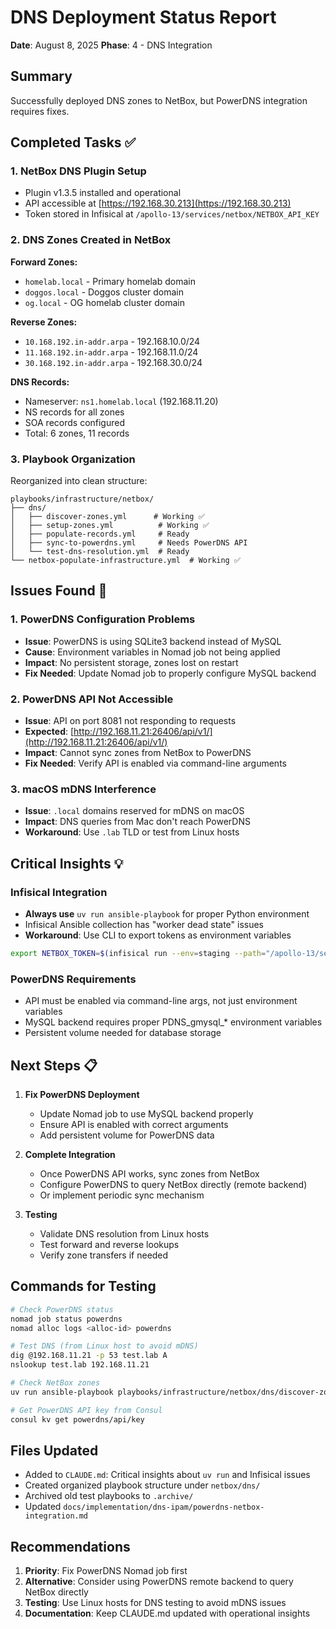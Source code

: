 # DNS Deployment Status Report

**Date**: August 8, 2025
**Phase**: 4 - DNS Integration

## Summary

Successfully deployed DNS zones to NetBox, but PowerDNS integration requires fixes.

## Completed Tasks ✅

### 1. NetBox DNS Plugin Setup

- Plugin v1.3.5 installed and operational
- API accessible at [https://192.168.30.213](https://192.168.30.213)
- Token stored in Infisical at `/apollo-13/services/netbox/NETBOX_API_KEY`

### 2. DNS Zones Created in NetBox

**Forward Zones:**

- `homelab.local` - Primary homelab domain
- `doggos.local` - Doggos cluster domain
- `og.local` - OG homelab cluster domain

**Reverse Zones:**

- `10.168.192.in-addr.arpa` - 192.168.10.0/24
- `11.168.192.in-addr.arpa` - 192.168.11.0/24
- `30.168.192.in-addr.arpa` - 192.168.30.0/24

**DNS Records:**

- Nameserver: `ns1.homelab.local` (192.168.11.20)
- NS records for all zones
- SOA records configured
- Total: 6 zones, 11 records

### 3. Playbook Organization

Reorganized into clean structure:

```text
playbooks/infrastructure/netbox/
├── dns/
│   ├── discover-zones.yml      # Working ✅
│   ├── setup-zones.yml          # Working ✅
│   ├── populate-records.yml     # Ready
│   ├── sync-to-powerdns.yml     # Needs PowerDNS API
│   └── test-dns-resolution.yml  # Ready
└── netbox-populate-infrastructure.yml  # Working ✅
```

## Issues Found 🔧

### 1. PowerDNS Configuration Problems

- **Issue**: PowerDNS is using SQLite3 backend instead of MySQL
- **Cause**: Environment variables in Nomad job not being applied
- **Impact**: No persistent storage, zones lost on restart
- **Fix Needed**: Update Nomad job to properly configure MySQL backend

### 2. PowerDNS API Not Accessible

- **Issue**: API on port 8081 not responding to requests
- **Expected**: [http://192.168.11.21:26406/api/v1/](http://192.168.11.21:26406/api/v1/)
- **Impact**: Cannot sync zones from NetBox to PowerDNS
- **Fix Needed**: Verify API is enabled via command-line arguments

### 3. macOS mDNS Interference

- **Issue**: `.local` domains reserved for mDNS on macOS
- **Impact**: DNS queries from Mac don't reach PowerDNS
- **Workaround**: Use `.lab` TLD or test from Linux hosts

## Critical Insights 💡

### Infisical Integration

- **Always use** `uv run ansible-playbook` for proper Python environment
- Infisical Ansible collection has "worker dead state" issues
- **Workaround**: Use CLI to export tokens as environment variables

```bash
export NETBOX_TOKEN=$(infisical run --env=staging --path="/apollo-13/services/netbox" -- printenv NETBOX_API_KEY)
```

### PowerDNS Requirements

- API must be enabled via command-line args, not just environment variables
- MySQL backend requires proper PDNS_gmysql_* environment variables
- Persistent volume needed for database storage

## Next Steps 📋

1. **Fix PowerDNS Deployment**
   - Update Nomad job to use MySQL backend properly
   - Ensure API is enabled with correct arguments
   - Add persistent volume for PowerDNS data

2. **Complete Integration**
   - Once PowerDNS API works, sync zones from NetBox
   - Configure PowerDNS to query NetBox directly (remote backend)
   - Or implement periodic sync mechanism

3. **Testing**
   - Validate DNS resolution from Linux hosts
   - Test forward and reverse lookups
   - Verify zone transfers if needed

## Commands for Testing

```bash
# Check PowerDNS status
nomad job status powerdns
nomad alloc logs <alloc-id> powerdns

# Test DNS (from Linux host to avoid mDNS)
dig @192.168.11.21 -p 53 test.lab A
nslookup test.lab 192.168.11.21

# Check NetBox zones
uv run ansible-playbook playbooks/infrastructure/netbox/dns/discover-zones.yml

# Get PowerDNS API key from Consul
consul kv get powerdns/api/key
```

## Files Updated

- Added to `CLAUDE.md`: Critical insights about `uv run` and Infisical issues
- Created organized playbook structure under `netbox/dns/`
- Archived old test playbooks to `.archive/`
- Updated `docs/implementation/dns-ipam/powerdns-netbox-integration.md`

## Recommendations

1. **Priority**: Fix PowerDNS Nomad job first
2. **Alternative**: Consider using PowerDNS remote backend to query NetBox directly
3. **Testing**: Use Linux hosts for DNS testing to avoid mDNS issues
4. **Documentation**: Keep CLAUDE.md updated with operational insights
